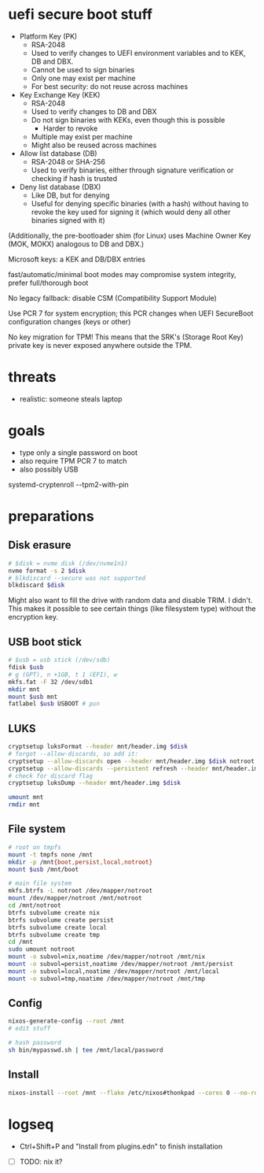 # uefi secure boot stuff
- Platform Key (PK)
    - RSA-2048
    - Used to verify changes to UEFI environment variables and to KEK, DB and DBX.
    - Cannot be used to sign binaries
    - Only one may exist per machine
    - For best security: do not reuse across machines
- Key Exchange Key (KEK)
    - RSA-2048
    - Used to verify changes to DB and DBX
    - Do not sign binaries with KEKs, even though this is possible
        - Harder to revoke
    - Multiple may exist per machine
    - Might also be reused across machines
- Allow list database (DB)
    - RSA-2048 or SHA-256
    - Used to verify binaries, either through signature verification or checking if hash is trusted
- Deny list database (DBX)
    - Like DB, but for denying
    - Useful for denying specific binaries (with a hash) without having to revoke the key used for signing it (which would deny all other binaries signed with it)

(Additionally, the pre-bootloader shim (for Linux) uses Machine Owner Key (MOK, MOKX) analogous to DB and DBX.)

Microsoft keys: a KEK and DB/DBX entries

fast/automatic/minimal boot modes may compromise system integrity, prefer full/thorough boot

No legacy fallback: disable CSM (Compatibility Support Module)

Use PCR 7 for system encryption; this PCR changes when UEFI SecureBoot configuration changes (keys or other)

No key migration for TPM! This means that the SRK's (Storage Root Key) private key is never exposed anywhere outside the TPM.

# threats
- realistic: someone steals laptop

# goals
- type only a single password on boot
- also require TPM PCR 7 to match
- also possibly USB

systemd-cryptenroll --tpm2-with-pin

# preparations
## Disk erasure
```sh
# $disk = nvme disk (/dev/nvme1n1)
nvme format -s 2 $disk
# blkdiscard --secure was not supported
blkdiscard $disk
```
Might also want to fill the drive with random data and disable TRIM.
I didn't. This makes it possible to see certain things (like filesystem type) without the encryption key.

## USB boot stick
```sh
# $usb = usb stick (/dev/sdb)
fdisk $usb
# g (GPT), n +1GB, t 1 (EFI), w
mkfs.fat -F 32 /dev/sdb1
mkdir mnt
mount $usb mnt
fatlabel $usb USBOOT # pun
```

## LUKS
```sh
cryptsetup luksFormat --header mnt/header.img $disk
# forgot --allow-discards, so add it:
cryptsetup --allow-discards open --header mnt/header.img $disk notroot
cryptsetup --allow-discards --persistent refresh --header mnt/header.img notroot
# check for discard flag
cryptsetup luksDump --header mnt/header.img $disk

umount mnt
rmdir mnt
```

## File system
```sh
# root on tmpfs
mount -t tmpfs none /mnt
mkdir -p /mnt{boot,persist,local,notroot}
mount $usb /mnt/boot

# main file system
mkfs.btrfs -L notroot /dev/mapper/notroot
mount /dev/mapper/notroot /mnt/notroot
cd /mnt/notroot
btrfs subvolume create nix
btrfs subvolume create persist
btrfs subvolume create local
btrfs subvolume create tmp
cd /mnt
sudo umount notroot
mount -o subvol=nix,noatime /dev/mapper/notroot /mnt/nix
mount -o subvol=persist,noatime /dev/mapper/notroot /mnt/persist
mount -o subvol=local,noatime /dev/mapper/notroot /mnt/local
mount -o subvol=tmp,noatime /dev/mapper/notroot /mnt/tmp
```

## Config
```sh
nixos-generate-config --root /mnt
# edit stuff

# hash password
sh bin/mypasswd.sh | tee /mnt/local/password
```

## Install
```sh
nixos-install --root /mnt --flake /etc/nixos#thonkpad --cores 0 --no-root-password
```

# logseq
- Ctrl+Shift+P and "Install from plugins.edn" to finish installation
- [ ] TODO: nix it?

